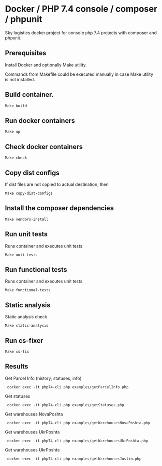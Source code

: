 # Docker / PHP 7.4 console / composer / phpunit 

Sky logistics docker project for console php 7.4 projects with composer and phpunit.

## Prerequisites

Install Docker and optionally Make utility.

Commands from Makefile could be executed manually in case Make utility is not installed.

## Build container.

    Make build
    
## Run docker containers

    Make up
    
## Check docker containers

    Make check

## Copy dist configs

If dist files are not copied to actual destination, then
    
    Make copy-dist-configs
    
## Install the composer dependencies

    Make vendors-install
    
## Run unit tests

Runs container and executes unit tests.

    Make unit-tests
    
## Run functional tests

Runs container and executes unit tests.

    Make functional-tests

## Static analysis

Static analysis check

    Make static-analysis
    
## Run cs-fixer
    
    Make cs-fix
	    
## Results

Get Parcel Info (history, statuses, info)

     docker exec -it php74-cli php examples/getParcelInfo.php

Get statuses

     docker exec -it php74-cli php examples/getStatuses.php

Get warehouses NovaPoshta

     docker exec -it php74-cli php examples/getWarehousesNovaPoshta.php

Get warehouses UkrPoshta

     docker exec -it php74-cli php examples/getWarehousesUkrPoshta.php

Get warehouses UkrPoshta

     docker exec -it php74-cli php examples/getWarehousesJustin.php
